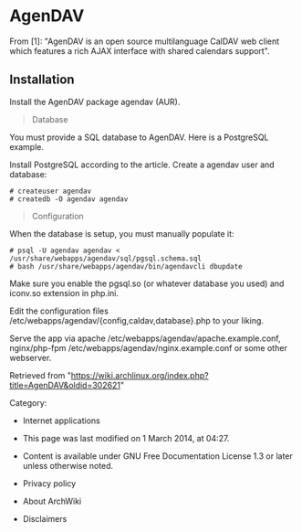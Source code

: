 AgenDAV
=======

From [1]: "AgenDAV is an open source multilanguage CalDAV web client
which features a rich AJAX interface with shared calendars support".

Installation
------------

Install the AgenDAV package agendav (AUR).

> Database

You must provide a SQL database to AgenDAV. Here is a PostgreSQL
example.

Install PostgreSQL according to the article. Create a agendav user and
database:

    # createuser agendav
    # createdb -O agendav agendav

> Configuration

When the database is setup, you must manually populate it:

    # psql -U agendav agendav < /usr/share/webapps/agendav/sql/pgsql.schema.sql
    # bash /usr/share/webapps/agendav/bin/agendavcli dbupdate

Make sure you enable the pgsql.so (or whatever database you used) and
iconv.so extension in php.ini.

Edit the configuration files
/etc/webapps/agendav/{config,caldav,database}.php to your liking.

Serve the app via apache /etc/webapps/agendav/apache.example.conf,
nginx/php-fpm /etc/webapps/agendav/nginx.example.conf or some other
webserver.

Retrieved from
"https://wiki.archlinux.org/index.php?title=AgenDAV&oldid=302621"

Category:

-   Internet applications

-   This page was last modified on 1 March 2014, at 04:27.
-   Content is available under GNU Free Documentation License 1.3 or
    later unless otherwise noted.
-   Privacy policy
-   About ArchWiki
-   Disclaimers
